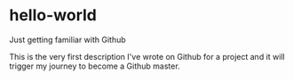 # hello-world
Just getting familiar with Github

This is the very first description I've wrote on Github for a project and it will trigger my journey to become a Github master.
